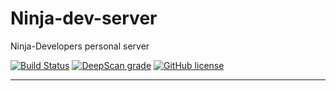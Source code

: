 # Ninja-dev-server
 Ninja-Developers personal server 
 
[![Build Status](https://travis-ci.org/Ninja-Developers/Ninja-dev-server.svg?branch=master)](https://travis-ci.org/Ninja-Developers/Ninja-dev-server)
[![DeepScan grade](https://deepscan.io/api/teams/8580/projects/11052/branches/160515/badge/grade.svg)](https://deepscan.io/dashboard#view=project&tid=8580&pid=11052&bid=160515)
[![GitHub license](https://img.shields.io/github/license/Ninja-Developers/Ninja-dev-server?style=plastic)](https://github.com/Ninja-Developers/Ninja-dev-server/blob/master/LICENSE)

---
